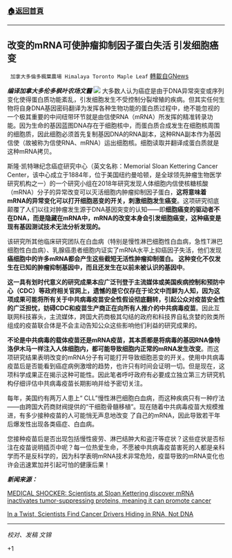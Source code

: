 ###  [:house:返回首頁](https://github.com/ourhimalayas/txt)
---

## 改变的mRNA可使肿瘤抑制因子蛋白失活 引发细胞癌变
` 加拿大多倫多楓葉農場 Himalaya Toronto Maple Leaf` [轉載自GNews](https://gnews.org/zh-hans/948760/)

***编译******加拿大多伦多枫叶农场******文醫***
![]()![](https://gnews.org/wp-content/uploads/2021/03/photo_2021-02-20_17-53-12.jpg)
大多数人认为癌症是由于DNA异常突变或序列变化使得蛋白质功能紊乱，引发细胞发生不受控制分裂增殖的疾病。但其实任何生物将自身DNA基因密码翻译为发挥各种生物功能的蛋白质过程中，绝不能忽视的一个极其重要的中间纽带环节就是由信使RNA（mRNA）所发挥的精准转录功能。因为生命的基因蓝图DNA存在于细胞核中，而蛋白质合成发生在细胞核周围的细胞质，因此细胞必须首先复制基因DNA的RNA副本，这种RNA副本作为基因信使（故被称为信使RNA、mRNA）运出细胞核。细胞读取并翻译成蛋白质就是这种mRNA拷贝。

斯隆·凯特琳纪念癌症研究中心（英文名称：Memorial Sloan Kettering Cancer Center，该中心成立于1884年，位于美国纽约曼哈顿，是全球领先肿瘤生物医学研究机构之一）的一个研究小组在2018年研究发现人体细胞内信使核糖核酸（mRNA）分子的异常改变可以灭活细胞内肿瘤抑制因子蛋白，**这将意味着mRNA的异常变化可以打开细胞恶变的开关，刺激细胞发生癌变**。这项研究彻底颠覆了人们以往对肿瘤发生源于DNA基因突变的认知——即**细胞癌变的驱动者不在DNA，而是隐藏在mRNA中，mRNA的改变本身会引发细胞癌变，这种癌变是现有基因测试技术无法分析发现的。**

该研究所其他临床研究团队在白血病（特别是慢性淋巴细胞性白血病，急性T淋巴细胞性白血病）、乳腺癌患者细胞内证实了mRNA水平上抑癌因子失活，他们发现**癌细胞中的许多mRNA都会产生这些截短无活性肿瘤抑制蛋白。 这种变化不仅发生在已知的肿瘤抑制基因中，而且还发生在以前未被认识的基因中**。

**这一具有划时代意义的研究成果本应广泛刊登于主流媒体或美国疾病控制和预防中心（CDC）等政府相关官网上，遗憾的是它仅存在于论文中而鲜为人知，因为这项成果可能将所有关于中共病毒疫苗安全性假设彻底翻转，引起公众对疫苗安全性的广泛担忧，妨碍CDC和疫苗生产商正在向所有人推介的中共病毒疫苗**。因此互联网科技寡头，主流媒体，跨国大药商极其勾结的政府和科技界自私贪婪的败类所组成的疫苗联合体是不会主动告知公众这些影响他们利益的研究成果的。

**不论是中共病毒的载体疫苗还是mRNA疫苗，其本质都是将病毒的基因RNA像特洛伊木马一样注入人体细胞内，都可能导致细胞内正常的mRNA发生改变**。而这项研究结果表明改变的mRNA分子有可能打开导致细胞恶变的开关。使用中共病毒疫苗后是否能看到癌症病例激增的趋势，也许只有时间会证明一切。但是现在，这项科学成果正在揭示这种可能性。因此笔者呼吁政府有必要成立独立第三方研究机构仔细评估中共病毒疫苗长期影响并给予密切关注。

每年，美国约有两万人患上“ CLL”慢性淋巴细胞白血病，而这种疾病只有一种疗法——由跨国大药商财阀提供的“干细胞骨髓移植”。现在随着中共病毒疫苗大规模推进，有多少接种疫苗的人可能悄无声息地改变 了自己的mRNA，因此导致若干年后爆发性出现各类癌症、白血病。

您接种疫苗后是否出现包括慢性疲劳、淋巴结肿大和盗汗等症状？这些症状是否标注在疫苗说明插页中呢？每一位热爱生命，不愿被中共病毒疫苗害死的人都是亲科学而不是反科学的，因为科学表明mRNA技术非常危险，疫苗导致的mRNA变化也许会迅速累加并引起可怕的健康后果！

***新闻来源：***

[MEDICAL SHOCKER: Scientists at Sloan Kettering discover mRNA inactivates tumor-suppressing proteins, meaning it can promote cancer](https://www.naturalnews.com/2021-03-02-scientists-discover-mrna-inactivates-tumor-suppressing-proteins.html#)

[In a Twist, Scientists Find Cancer Drivers Hiding in RNA, Not DNA](https://www.mskcc.org/news/scientists-find-cancer-drivers-hiding-rna-not-dna)

* * *

*校对、发稿 文锦*

+1
